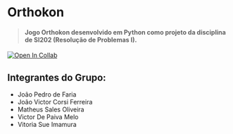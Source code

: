 # Orthokon

> <h4>Jogo Orthokon desenvolvido em Python como projeto da disciplina de SI202 (Resolução de Problemas I).</h4>

[![Open In Collab](https://colab.research.google.com/assets/colab-badge.svg)](https://colab.research.google.com/drive/1rkzAj1ihUFO2ck5rgejK0NRxLjQJJ7L1?usp=sharing)


## Integrantes do Grupo:

 - João Pedro de Faria
 - João Victor Corsi Ferreira
 - Matheus Sales Oliveira
 - Victor De Paiva Melo
 - Vitoria Sue Imamura
</br>

